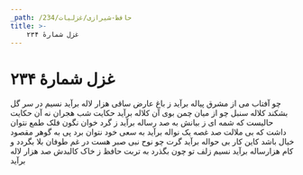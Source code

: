 ```yaml
---
_path: /حافظ-شیرازی/غزلیات/234
title: >-
    غزل شمارهٔ ۲۳۴
---
```

# غزل شمارهٔ ۲۳۴

چو آفتاب می از مشرق پیاله برآید
ز باغ عارض ساقی هزار لاله برآید
نسیم در سر گل بشکند کلاله سنبل
چو از میان چمن بوی آن کلاله برآید
حکایت شب هجران نه آن حکایت حالیست
که شمه ای ز بیانش به صد رساله برآید
ز گرد خوان نگون فلک طمع نتوان داشت
که بی ملالت صد غصه یک نواله برآید
به سعی خود نتوان برد پی به گوهر مقصود
خیال باشد کاین کار بی حواله برآید
گرت چو نوح نبی صبر هست در غم طوفان
بلا بگردد و کام هزارساله برآید
نسیم زلف تو چون بگذرد به تربت حافظ
ز خاک کالبدش صد هزار لاله برآید

